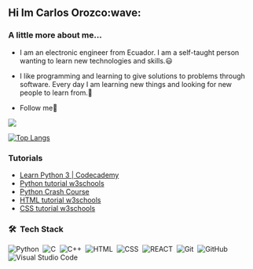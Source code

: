  <h2>Hi Im Carlos Orozco:wave:</h2>
 
 
### A little more about me...

- I am an electronic engineer from Ecuador. I am a self-taught person wanting to learn new technologies and skills.:smiley:

- I like programming and learning to give solutions to problems through software. Every day I am learning new things and looking for new people to learn from.:cowboy_hat_face:

- Follow me🙏

<img src="https://github-readme-stats.vercel.app/api?username=corozco6489&hide_border=true&show_icons=true&icon_color=79ff97&text_color=9f9f9f&bg_color=151515">


[![Top Langs](https://github-readme-stats.vercel.app/api/top-langs/?username=corozco6489&hide_border=true&show_color=79ff97&text_color=9f9f9f&bg_color=151515)](https://github.com/corozco6489/github-readme-stats)

### Tutorials

- [Learn Python 3 | Codecademy](https://yodach96.github.io/Codecademy/Learn_Python_3)
- [Python tutorial w3schools](https://www.w3schools.com/python/default.asp)
- [Python Crash Course](https://www.amazon.de/Python-Crash-Course-Hands-Project-Based/dp/1593276036)
- [HTML tutorial w3schools](https://www.w3schools.com/html/default.asp)
- [CSS tutorial w3schools](https://www.w3schools.com/css/default.asp)


### 🛠 &nbsp;Tech Stack

![Python](https://img.shields.io/badge/-Python-05122A?style=flat&logo=python)&nbsp;
![C](https://img.shields.io/badge/-C-05122A?style=flat&logo=C&logoColor=A8B9CC)&nbsp;
![C++](https://img.shields.io/badge/-C++-05122A?style=flat&logo=C%2B%2B&logoColor=00599C)&nbsp;
![HTML](https://img.shields.io/badge/-HTML-05122A?style=flat&logo=HTML5)&nbsp;
![CSS](https://img.shields.io/badge/-CSS-05122A?style=flat&logo=CSS3&logoColor=1572B6)&nbsp;
![REACT](https://img.shields.io/badge/-ReactJs-61DAFB?logo=react&logoColor=white&style=flat-square)&nbsp;
![Git](https://img.shields.io/badge/-Git-05122A?style=flat&logo=git)&nbsp;
![GitHub](https://img.shields.io/badge/-GitHub-05122A?style=flat&logo=github)&nbsp;
![Visual Studio Code](https://img.shields.io/badge/-Visual%20Studio%20Code-05122A?style=flat&logo=visual-studio-code&logoColor=007ACC)&nbsp;




